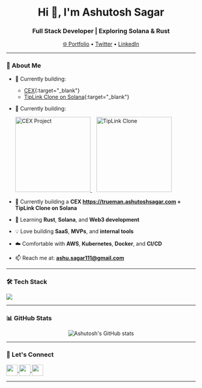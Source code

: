 <h1 align="center">Hi 👋, I'm Ashutosh Sagar</h1>
<h3 align="center">Full Stack Developer | Exploring Solana & Rust</h3>

<p align="center">
  <a href="https://ashutoshsagar.com" target="_blank">🌐 Portfolio</a> •
  <a href="https://twitter.com/sagar11ashutosh" target="_blank">Twitter</a> •
  <a href="https://linkedin.com/in/ashutosh-sagar-4b2612185/" target="_blank">LinkedIn</a>
</p>

---

### 🚀 About Me

- 🔭 Currently building:  
  - [CEX](https://trueman.ashutoshsagar.com){:target="_blank"}  
  - [TipLink Clone on Solana](https://bonfire.ashutoshsagar.com){:target="_blank"}

- 🔭 Currently building:  
  <p align="left">
    <a href="https://trueman.ashutoshsagar.com" target="_blank">
      <img src="https://via.placeholder.com/200x100.png?text=CEX+Project" alt="CEX Project" width="200"/>
    </a>
    &nbsp;&nbsp;
    <a href="https://bonfire.ashutoshsagar.com" target="_blank">
      <img src="https://via.placeholder.com/200x100.png?text=TipLink+Clone" alt="TipLink Clone" width="200"/>
    </a>
  </p>
- 🔭 Currently building a **CEX https://trueman.ashutoshsagar.com + TipLink Clone on Solana**
- 🧠 Learning **Rust**, **Solana**, and **Web3 development**
- 💡 Love building **SaaS**, **MVPs**, and **internal tools**
- ☁️ Comfortable with **AWS**, **Kubernetes**, **Docker**, and **CI/CD**
- 📫 Reach me at: **ashu.sagar111@gmail.com**

---

### 🛠️ Tech Stack

<p align="left">
  <img src="https://skillicons.dev/icons?i=ts,js,react,nextjs,nodejs,express,postgres,mongodb,tailwind,docker,kubernetes,aws,linux,git" />
</p>

---

### 📊 GitHub Stats

<p align="center">
  <img src="https://github-readme-stats.vercel.app/api?username=thecurioussailor&show_icons=true&hide_title=true&count_private=true&theme=radical" alt="Ashutosh's GitHub stats" />
</p>

---

### 🤝 Let's Connect

<p align="left">
  <a href="https://twitter.com/sagar11ashutosh" target="blank">
    <img align="center" src="https://skillicons.dev/icons?i=twitter" height="30" />
  </a>
  <a href="https://linkedin.com/in/ashutosh-sagar-4b2612185/" target="blank">
    <img align="center" src="https://skillicons.dev/icons?i=linkedin" height="30" />
  </a>
  <a href="mailto:ashu.sagar111@gmail.com" target="blank">
    <img align="center" src="https://skillicons.dev/icons?i=gmail" height="30" />
  </a>
</p>

---
